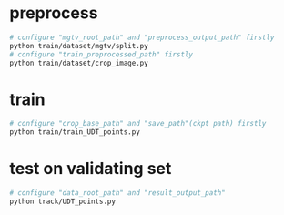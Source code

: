 # preprocess
```bash
# configure "mgtv_root_path" and "preprocess_output_path" firstly
python train/dataset/mgtv/split.py
# configure "train_preprocessed_path" firstly
python train/dataset/crop_image.py
```

# train
```bash
# configure "crop_base_path" and "save_path"(ckpt path) firstly
python train/train_UDT_points.py
```

# test on validating set
```bash
# configure "data_root_path" and "result_output_path"
python track/UDT_points.py
```